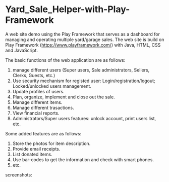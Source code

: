 # Yard_Sale_Helper-with-Play-Framework
A web site demo using the Play Framework that serves as a dashboard for managing and operating multiple yard/garage sales. 
The web site is build on Play Framework (https://www.playframework.com/) with Java, HTML, CSS and JavaScript. 

The basic functions of the web application are as follows:

1. manage different users (Super users, Sale administrators, Sellers, Clerks, Guests, etc.)
2. Use security mechanism for registed user: Login/registration/logout; Locked/unlocked users management. 
3. Update profiles of users. 
4. Plan, organize, implement and close out the sale. 
5. Manage different items. 
6. Manage different trasactions. 
7. View financial reports. 
8. Administrators/Super users features: unlock account, print users list, etc. 

Some added features are as follows:

1. Store the photos for item description. 
2. Provide email receipts. 
3. List donated items. 
4. Use bar-codes to get the information and check with smart phones. 
5. etc. 

screenshots:


